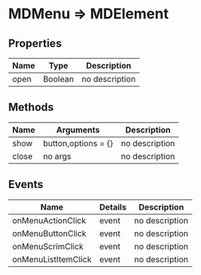 # MDMenu => MDElement

## Properties
Name | Type | Description
--- | --- | ---
open | Boolean | no description

## Methods
Name | Arguments | Description
--- | --- | ---
show | button,options = {} | no description
close | no args | no description

## Events
Name | Details | Description
--- | --- | ---
onMenuActionClick | event | no description
onMenuButtonClick | event | no description
onMenuScrimClick | event | no description
onMenuListItemClick | event | no description


